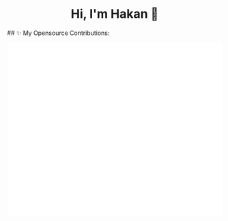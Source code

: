 <h1 align="center">Hi, I'm Hakan 👋</h1>
## ✨ My Opensource Contributions:

![Metrics](./github-metrics.svg)
